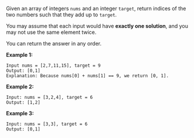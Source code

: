 Given an array of integers `nums` and an integer `target`, return indices of the two numbers such that they add up to `target`.

You may assume that each input would have **exactly one solution**, and you may not use the same element twice.

You can return the answer in any order.

**Example 1:**

```
Input nums = [2,7,11,15], target = 9
Output: [0,1]
Explanation: Because nums[0] + nums[1] == 9, we return [0, 1].
``` 

**Example 2:**

```
Input: nums = [3,2,4], target = 6
Output: [1,2]
``` 

**Example 3:**

```
Input: nums = [3,3], target = 6
Output: [0,1]
``` 